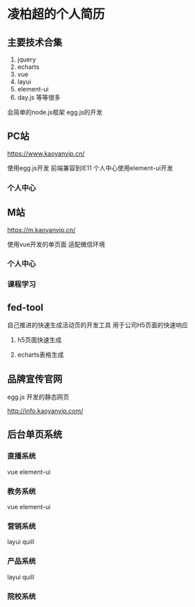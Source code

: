 # 凌柏超的个人简历

## 主要技术合集

1. jquery 
2. echarts 
3. vue 
4. layui
5. element-ui
6. day.js
等等很多
   
会简单的node.js框架 egg.js的开发

## PC站

https://www.kaoyanvip.cn/

使用egg.js开发  前端兼容到IE11 个人中心使用element-ui开发

### 个人中心

<ImageZoom
src="/crm/images/w2021-02-22351212.png"
:border="true"
width="600"
/>

## M站

https://m.kaoyanvip.cn/

使用vue开发的单页面 适配微信环境

### 个人中心

<ImageZoom
src="/crm/images/w2021-02-22132.png"
:border="true"
width="600"
/>

### 课程学习

<ImageZoom
src="/crm/images/w2021-02-12321.png"
:border="true"
width="600"
/>

## fed-tool

自己推进的快速生成活动页的开发工具 用于公司H5页面的快速响应

1. h5页面快速生成

   <ImageZoom
   src="/assets/fedtool/images/2021-02-26122251.png"
   :border="true"
   width="600"
   />

2. echarts表格生成

   <ImageZoom
   src="/assets/fedtool/images/w20210223135234.png"
   :border="true"
   width="600"
   />


## 品牌宣传官网

egg.js 开发的静态网页

http://info.kaoyanvip.com/

## 后台单页系统

### 直播系统

vue element-ui

<ImageZoom
src="/crm/images/sssds2w22ssdsds.png"
:border="true"
width="600"
/>

### 教务系统

vue element-ui

<ImageZoom
src="/crm/images/w2021-02-22 104212.png"
:border="true"
width="600"
/>

<ImageZoom
src="/crm/images/w2021-02-22 104253.png"
:border="true"
width="600"
/>

### 营销系统

layui  quill

<ImageZoom
src="/crm/images/w2021-02-22121212.png"
:border="true"
width="600"
/>

### 产品系统

layui  quill

<ImageZoom
src="/crm/images/w2021-02-223412.png"
:border="true"
width="600"
/>

### 院校系统

<ImageZoom
src="/crm/images/w2021-02-31111212.png"
:border="true"
width="600"
/>

